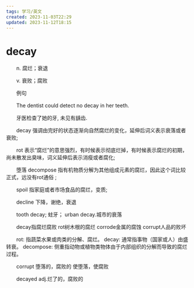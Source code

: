 ```yaml
---
tags: 学习/英文
created: 2023-11-03T22:29
updated: 2023-11-12T18:15
---
```

# decay

　　n. 腐烂；衰退

　　v. 衰败；腐败

　　例句

　　The dentist could detect no decay in her teeth.

　　牙医检查了她的牙, 未见有龋齿.

　　decay 强调由完好的状态逐渐向自然腐烂的变化，延伸后词义表示衰落或者衰败;

　　rot 表示“腐烂”的意思强烈，有时候表示彻底烂掉，有时候表示腐烂的初期，尚未散发出臭味，词义延伸后表示消瘦或者腐化;

　　堕落 decompose 指有机物质分解为其他组成元素的腐烂，因此这个词比较正式，远没有rot通俗 ;

　　spoil 指家庭或者市场食品的腐烂，变质;

　　decline 下降，谢绝，衰退

　　tooth decay; 蛀牙； urban decay.城市的衰落

　　decay指腐烂腐败 rot树木根的腐烂 corrode金属的腐蚀 corrupt人品的败坏

　　rot: 指蔬菜水果或肉类的分解、腐烂。 decay: 通常指事物（国家或人）由盛转衰。 decompose: 侧重指动物或植物类物体由于内部组织的分解而导致的腐烂过程。

　　corrupt 堕落的，腐败的 使堕落，使腐败

　　decayed adj.烂了的，腐败的
